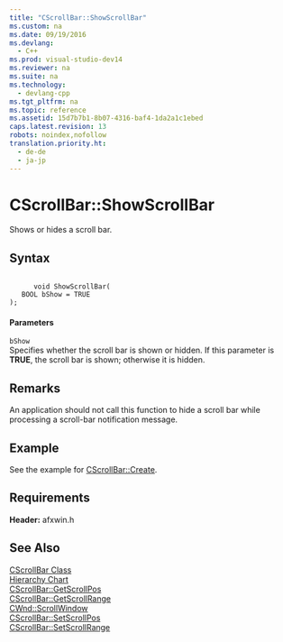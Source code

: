 ```yaml
---
title: "CScrollBar::ShowScrollBar"
ms.custom: na
ms.date: 09/19/2016
ms.devlang: 
  - C++
ms.prod: visual-studio-dev14
ms.reviewer: na
ms.suite: na
ms.technology: 
  - devlang-cpp
ms.tgt_pltfrm: na
ms.topic: reference
ms.assetid: 15d7b7b1-8b07-4316-baf4-1da2a1c1ebed
caps.latest.revision: 13
robots: noindex,nofollow
translation.priority.ht: 
  - de-de
  - ja-jp
---
```

# CScrollBar::ShowScrollBar
Shows or hides a scroll bar.  
  
## Syntax  
  
```  
  
      void ShowScrollBar(  
   BOOL bShow = TRUE   
);  
```  
  
#### Parameters  
 `bShow`  
 Specifies whether the scroll bar is shown or hidden. If this parameter is **TRUE**, the scroll bar is shown; otherwise it is hidden.  
  
## Remarks  
 An application should not call this function to hide a scroll bar while processing a scroll-bar notification message.  
  
## Example  
 See the example for [CScrollBar::Create](../vs140/CScrollBar--Create.md).  
  
## Requirements  
 **Header:** afxwin.h  
  
## See Also  
 [CScrollBar Class](../vs140/CScrollBar-Class.md)   
 [Hierarchy Chart](../vs140/Hierarchy-Chart.md)   
 [CScrollBar::GetScrollPos](../vs140/CScrollBar--GetScrollPos.md)   
 [CScrollBar::GetScrollRange](../vs140/CScrollBar--GetScrollRange.md)   
 [CWnd::ScrollWindow](../vs140/CWnd--ScrollWindow.md)   
 [CScrollBar::SetScrollPos](../vs140/CScrollBar--SetScrollPos.md)   
 [CScrollBar::SetScrollRange](../vs140/CScrollBar--SetScrollRange.md)